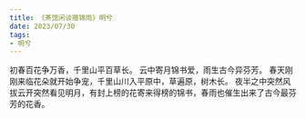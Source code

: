 ```yaml
---
title: 《茶馆闲谈赠锦雨》明兮
date: 2023/07/30
tags:
- 明兮
---
```

初春百花争万香，千里山平百草长。
云中寄月锦书爱，雨生古今异芬芳。
春天刚刚来临花朵就开始争宠，千里山川入平原中，草遍原，树木长。
夜半之中突然风拔云开突然看见明月，有封上榜的花寄来得榜的锦书，春雨也催生出来了古今最芬芳的花香。
